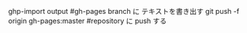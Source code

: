 ghp-import output #gh-pages branch に テキストを書き出す
git push -f origin gh-pages:master #repository に push する
